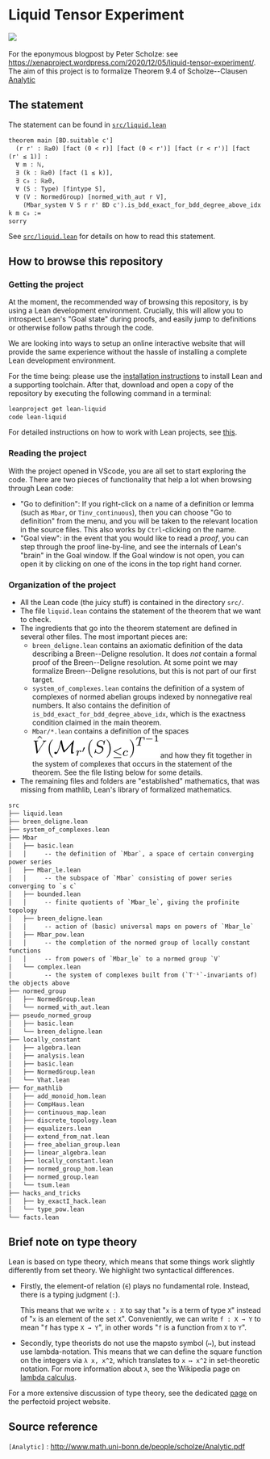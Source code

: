 # Liquid Tensor Experiment

![](https://github.com/leanprover-community/lean-liquid/workflows/continuous%20integration/badge.svg?branch=master)

For the eponymous blogpost by Peter Scholze: see https://xenaproject.wordpress.com/2020/12/05/liquid-tensor-experiment/.
The aim of this project is to formalize Theorem 9.4 of Scholze--Clausen [Analytic]

## The statement

The statement can be found in [`src/liquid.lean`](https://github.com/leanprover-community/lean-liquid/blob/master/src/liquid.lean#L29)

```lean
theorem main [BD.suitable c']
  (r r' : ℝ≥0) [fact (0 < r)] [fact (0 < r')] [fact (r < r')] [fact (r' ≤ 1)] :
  ∀ m : ℕ,
  ∃ (k : ℝ≥0) [fact (1 ≤ k)],
  ∃ c₀ : ℝ≥0,
  ∀ (S : Type) [fintype S],
  ∀ (V : NormedGroup) [normed_with_aut r V],​
    (Mbar_system V S r r' BD c').is_bdd_exact_for_bdd_degree_above_idx k m c₀ :=
sorry
```

See [`src/liquid.lean`](https://github.com/leanprover-community/lean-liquid/blob/master/src/liquid.lean#40)
for details on how to read this statement.

## How to browse this repository

### Getting the project

At the moment, the recommended way of browsing this repository,
is by using a Lean development environment.
Crucially, this will allow you to introspect Lean's "Goal state" during proofs,
and easily jump to definitions or otherwise follow paths through the code.

We are looking into ways to setup an online interactive website
that will provide the same experience without the hassle of installing a complete
Lean development environment.

For the time being: please use the
[installation instructions](https://leanprover-community.github.io/get_started.html#regular-install)
to install Lean and a supporting toolchain.
After that, download and open a copy of the repository
by executing the following command in a terminal:
```
leanproject get lean-liquid
code lean-liquid
```
For detailed instructions on how to work with Lean projects,
see [this](https://leanprover-community.github.io/install/project.html).

### Reading the project

With the project opened in VScode,
you are all set to start exploring the code.
There are two pieces of functionality that help a lot when browsing through Lean code:

* "Go to definition": If you right-click on a name of a definition or lemma
  (such as `Mbar`, or `Tinv_continuous`), then you can choose "Go to definition" from the menu,
  and you will be taken to the relevant location in the source files.
  This also works by `Ctrl`-clicking on the name.
* "Goal view": in the event that you would like to read a *proof*,
  you can step through the proof line-by-line,
  and see the internals of Lean's "brain" in the Goal window.
  If the Goal window is not open,
  you can open it by clicking on one of the icons in the top right hand corner.

### Organization of the project

* All the Lean code (the juicy stuff) is contained in the directory `src/`.
* The file `liquid.lean` contains the statement of the theorem that we want to check.
* The ingredients that go into the theorem statement are defined in several other files.
  The most important pieces are:
  - `breen_deligne.lean` contains an axiomatic definition
    of the data describing a Breen--Deligne resolution.
    It does *not* contain a formal proof of the Breen--Deligne resolution.
    At some point we may formalize Breen--Deligne resolutions,
    but this is not part of our first target.
  - `system_of_complexes.lean` contains the definition of a system of complexes
    of normed abelian groups indexed by nonnegative real numbers.
    It also contains the definition of `is_bdd_exact_for_bdd_degree_above_idx`,
    which is the exactness condition claimed in the main theorem.
  - `Mbar/*.lean` contains a definition of the spaces ![](svg/VhatMbar.svg)
    and how they fit together in the system of complexes
    that occurs in the statement of the theorem.
    See the file listing below for some details.
* The remaining files and folders are "established" mathematics,
  that was missing from mathlib, Lean's library of formalized mathematics.

```
src
├── liquid.lean
├── breen_deligne.lean
├── system_of_complexes.lean
├── Mbar
│   ├── basic.lean
│   │     -- the definition of `Mbar`, a space of certain converging power series
│   ├── Mbar_le.lean
│   │     -- the subspace of `Mbar` consisting of power series converging to `≤ c`
│   ├── bounded.lean
│   │     -- finite quotients of `Mbar_le`, giving the profinite topology
│   ├── breen_deligne.lean
│   │     -- action of (basic) universal maps on powers of `Mbar_le`
│   ├── Mbar_pow.lean
│   │     -- the completion of the normed group of locally constant functions
│   │     -- from powers of `Mbar_le` to a normed group `V`
│   └── complex.lean
│         -- the system of complexes built from (`T⁻¹`-invariants of) the objects above
├── normed_group
│   ├── NormedGroup.lean
│   └── normed_with_aut.lean
├── pseudo_normed_group
│   ├── basic.lean
│   └── breen_deligne.lean
├── locally_constant
│   ├── algebra.lean
│   ├── analysis.lean
│   ├── basic.lean
│   ├── NormedGroup.lean
│   └── Vhat.lean
├── for_mathlib
│   ├── add_monoid_hom.lean
│   ├── CompHaus.lean
│   ├── continuous_map.lean
│   ├── discrete_topology.lean
│   ├── equalizers.lean
│   ├── extend_from_nat.lean
│   ├── free_abelian_group.lean
│   ├── linear_algebra.lean
│   ├── locally_constant.lean
│   ├── normed_group_hom.lean
│   ├── normed_group.lean
│   └── tsum.lean
├── hacks_and_tricks
│   ├── by_exactI_hack.lean
│   └── type_pow.lean
└── facts.lean
```

## Brief note on type theory

Lean is based on type theory,
which means that some things work slightly differently from set theory.
We highlight two syntactical differences.

* Firstly, the element-of relation (`∈`) plays no fundamental role.
  Instead, there is a typing judgment (`:`).
  
  This means that we write `x : X` to say that "`x` is a term of type `X`"
  instead of "`x` is an element of the set `X`".
  Conveniently, we can write `f : X → Y` to mean "`f` has type `X → Y`",
  in other words "`f` is a function from `X` to `Y`".
  
* Secondly, type theorists do not use the mapsto symbol (`↦`),
  but instead use lambda-notation.
  This means that we can define the square function on the integers via
  `λ x, x^2`, which translates to `x ↦ x^2` in set-theoretic notation.
  For more information about `λ`, see the Wikipedia page on
  [lambda calculus](https://en.wikipedia.org/wiki/Lambda_calculus).
  
For a more extensive discussion of type theory,
see the dedicated
[page](https://leanprover-community.github.io/lean-perfectoid-spaces/type_theory.html)
on the perfectoid project website.

## Source reference

`[Analytic]` : http://www.math.uni-bonn.de/people/scholze/Analytic.pdf

[Analytic]: http://www.math.uni-bonn.de/people/scholze/Analytic.pdf
